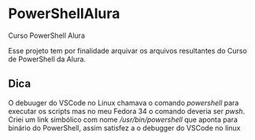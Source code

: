 # PowerShellAlura
Curso PowerShell Alura

Esse projeto tem por finalidade arquivar os arquivos resultantes do Curso de PowerShell da Alura.

## Dica
O debuuger do VSCode no Linux chamava o comando _powershell_ para executar os scripts mas no meu Fedora 34 o comando deveria ser _pwsh_.
Criei um link simbólico com nome _/usr/bin/powershell_ que aponta para binário do PowerShell, assim satisfez a o debugger do VSCode no linux